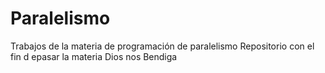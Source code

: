 # Paralelismo
Trabajos de la materia de programación de paralelismo
Repositorio con el fin d epasar la materia
Dios nos Bendiga
